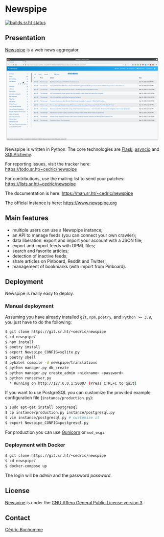 # Newspipe

[![builds.sr.ht status](https://builds.sr.ht/~cedric/newspipe.svg)](https://builds.sr.ht/~cedric/newspipe)

## Presentation

[Newspipe](https://git.sr.ht/~cedric/newspipe) is a web news aggregator.

![Newspipe Home page](docs/static/newspipe_home-page.png "Newspipe Home page")

Newspipe is written in Python. The core technologies are
[Flask](http://flask.pocoo.org),
[asyncio](https://www.python.org/dev/peps/pep-3156/) and
[SQLAlchemy](http://www.sqlalchemy.org).

For reporting issues, visit the tracker here:
https://todo.sr.ht/~cedric/newspipe

For contributions, use the mailing list to send your patches:
https://lists.sr.ht/~cedric/newspipe

The documentation is here:
https://man.sr.ht/~cedric/newspipe

The official instance is here:
https://www.newspipe.org

## Main features

* multiple users can use a Newspipe instance;
* an API to manage feeds (you can connect your own crawler);
* data liberation: export and import your account with a JSON file;
* export and import feeds with OPML files;
* search and favorite articles;
* detection of inactive feeds;
* share articles on Pinboard, Reddit and Twitter;
* management of bookmarks (with import from Pinboard).


## Deployment

Newspipe is really easy to deploy.

### Manual deployment

Assuming you have already installed ``git``, ``npm``, ``poetry``,  and
``Python >= 3.8``, you just have to do the following:

```bash
$ git clone https://git.sr.ht/~cedric/newspipe
$ cd newspipe/
$ npm install
$ poetry install
$ export Newspipe_CONFIG=sqlite.py
$ poetry shell
$ pybabel compile -d newspipe/translations
$ python manager.py db_create
$ python manager.py create_admin <nickname> <password>
$ python runserver.py
  * Running on http://127.0.0.1:5000/ (Press CTRL+C to quit)
```

If you want to use PostgreSQL you can customize
the provided example configuration file (``instance/production.py``):

```bash
$ sudo apt-get install postgresql
$ cp instance/production.py instance/postgresql.py
$ vim instance/postgresql.py # customize it
$ export Newspipe_CONFIG=postgresql.py
```

For production you can use [Gunicorn](https://gunicorn.org) or ``mod_wsgi``.

### Deployment with Docker

```bash
$ git clone https://git.sr.ht/~cedric/newspipe
$ cd newspipe/
$ docker-compose up
```

The login will be *admin* and the password *password*.


## License

[Newspipe](https://git.sr.ht/~cedric/newspipe) is under the
[GNU Affero General Public License version 3](https://www.gnu.org/licenses/agpl-3.0.html).


## Contact

[Cédric Bonhomme](https://www.cedricbonhomme.org)
